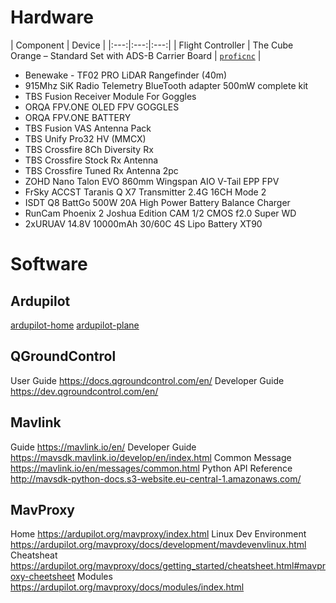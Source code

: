 # Hardware

| Component | Device | 
|:---:|:---:|:---:|
| Flight Controller  | The Cube Orange – Standard Set with ADS-B Carrier Board | <a href="http://www.proficnc.com/all-products/191-pixhawk2-suite.html" target="_blank">`proficnc`</a> |
- Benewake - TF02 PRO LiDAR Rangefinder (40m)
- 915Mhz SiK Radio Telemetry BlueTooth adapter 500mW complete kit
- TBS Fusion Receiver Module For Goggles
- ORQA FPV.ONE OLED FPV GOGGLES
- ORQA FPV.ONE BATTERY
- TBS Fusion VAS Antenna Pack
- TBS Unify Pro32 HV (MMCX) 
- TBS Crossfire 8Ch Diversity Rx
- TBS Crossfire Stock Rx Antenna 
- TBS Crossfire Tuned Rx Antenna 2pc
- ZOHD Nano Talon EVO 860mm Wingspan AIO V-Tail EPP FPV
- FrSky ACCST Taranis Q X7 Transmitter 2.4G 16CH Mode 2
- ISDT Q8 BattGo 500W 20A High Power Battery Balance Charger
- RunCam Phoenix 2 Joshua Edition CAM 1/2 CMOS f2.0 Super WD
- 2xURUAV 14.8V 10000mAh 30/60C 4S Lipo Battery XT90

# Software

## Ardupilot

[ardupilot-home]
[ardupilot-plane]

[ardupilot-home]: https://ardupilot.org/ardupilot/index.html
[ardupilot-plane]: https://ardupilot.org/plane/index.html

## QGroundControl

User Guide  https://docs.qgroundcontrol.com/en/
Developer Guide https://dev.qgroundcontrol.com/en/

## Mavlink

Guide   https://mavlink.io/en/
Developer Guide https://mavsdk.mavlink.io/develop/en/index.html
Common Message  https://mavlink.io/en/messages/common.html
Python API Reference http://mavsdk-python-docs.s3-website.eu-central-1.amazonaws.com/

## MavProxy

Home    https://ardupilot.org/mavproxy/index.html
Linux Dev Environment https://ardupilot.org/mavproxy/docs/development/mavdevenvlinux.html
Cheatsheat  https://ardupilot.org/mavproxy/docs/getting_started/cheatsheet.html#mavproxy-cheetsheet
Modules https://ardupilot.org/mavproxy/docs/modules/index.html



